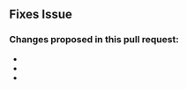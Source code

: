 <!-- Please ensure that your code style adheres to our common practices. --> 

<!-- insert # plus issue number beside "Fixes Issue". If it's more than one issue, use a comma to separate them.

Example: Fixes Issue #3, #4

If you are not addressing present issues, make sure to open an issue for what your PR addresses!--> 

## Fixes Issue

<!-- Make a bulleted list of all changes included in the pull request --> 
### Changes proposed in this pull request:
- 
- 
- 

<!-- Please select @sdhutchins to review -->
